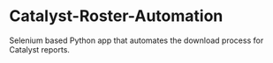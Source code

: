 # Catalyst-Roster-Automation
Selenium based Python app that automates the download process for Catalyst reports. 
